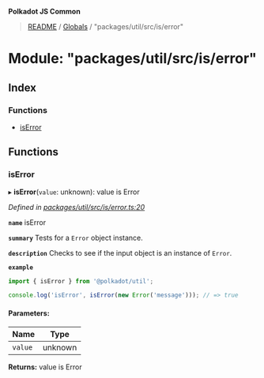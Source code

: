 **Polkadot JS Common**

> [README](../README.md) / [Globals](../globals.md) / "packages/util/src/is/error"

# Module: "packages/util/src/is/error"

## Index

### Functions

* [isError](_packages_util_src_is_error_.md#iserror)

## Functions

### isError

▸ **isError**(`value`: unknown): value is Error

*Defined in [packages/util/src/is/error.ts:20](https://github.com/polkadot-js/common/blob/bd1735ca/packages/util/src/is/error.ts#L20)*

**`name`** isError

**`summary`** Tests for a `Error` object instance.

**`description`** 
Checks to see if the input object is an instance of `Error`.

**`example`** 
<BR>

```javascript
import { isError } from '@polkadot/util';

console.log('isError', isError(new Error('message'))); // => true
```

#### Parameters:

Name | Type |
------ | ------ |
`value` | unknown |

**Returns:** value is Error
